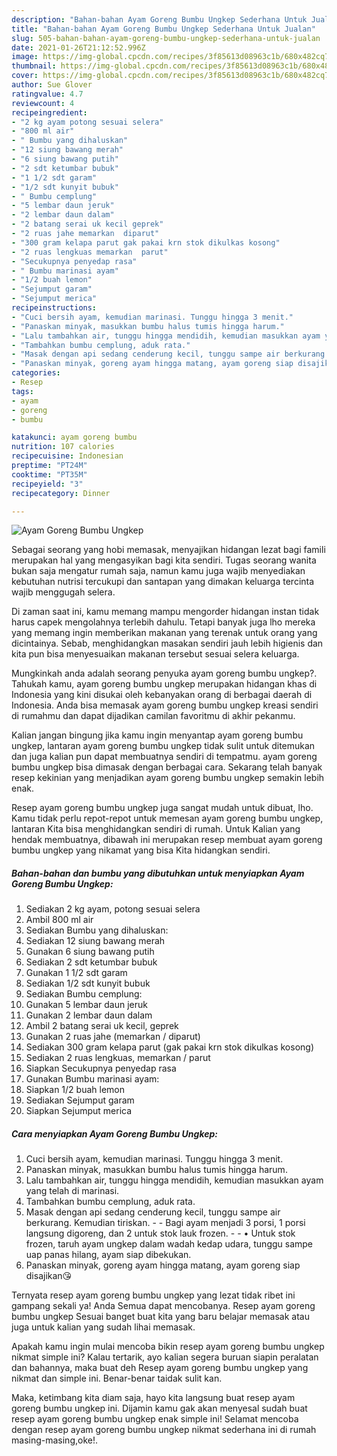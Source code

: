 ```yaml
---
description: "Bahan-bahan Ayam Goreng Bumbu Ungkep Sederhana Untuk Jualan"
title: "Bahan-bahan Ayam Goreng Bumbu Ungkep Sederhana Untuk Jualan"
slug: 505-bahan-bahan-ayam-goreng-bumbu-ungkep-sederhana-untuk-jualan
date: 2021-01-26T21:12:52.996Z
image: https://img-global.cpcdn.com/recipes/3f85613d08963c1b/680x482cq70/ayam-goreng-bumbu-ungkep-foto-resep-utama.jpg
thumbnail: https://img-global.cpcdn.com/recipes/3f85613d08963c1b/680x482cq70/ayam-goreng-bumbu-ungkep-foto-resep-utama.jpg
cover: https://img-global.cpcdn.com/recipes/3f85613d08963c1b/680x482cq70/ayam-goreng-bumbu-ungkep-foto-resep-utama.jpg
author: Sue Glover
ratingvalue: 4.7
reviewcount: 4
recipeingredient:
- "2 kg ayam potong sesuai selera"
- "800 ml air"
- " Bumbu yang dihaluskan"
- "12 siung bawang merah"
- "6 siung bawang putih"
- "2 sdt ketumbar bubuk"
- "1 1/2 sdt garam"
- "1/2 sdt kunyit bubuk"
- " Bumbu cemplung"
- "5 lembar daun jeruk"
- "2 lembar daun dalam"
- "2 batang serai uk kecil geprek"
- "2 ruas jahe memarkan  diparut"
- "300 gram kelapa parut gak pakai krn stok dikulkas kosong"
- "2 ruas lengkuas memarkan  parut"
- "Secukupnya penyedap rasa"
- " Bumbu marinasi ayam"
- "1/2 buah lemon"
- "Sejumput garam"
- "Sejumput merica"
recipeinstructions:
- "Cuci bersih ayam, kemudian marinasi. Tunggu hingga 3 menit."
- "Panaskan minyak, masukkan bumbu halus tumis hingga harum."
- "Lalu tambahkan air, tunggu hingga mendidih, kemudian masukkan ayam yang telah di marinasi."
- "Tambahkan bumbu cemplung, aduk rata."
- "Masak dengan api sedang cenderung kecil, tunggu sampe air berkurang. Kemudian tiriskan.  Bagi ayam menjadi 3 porsi, 1 porsi langsung digoreng, dan 2 untuk stok lauk frozen.  • Untuk stok frozen, taruh ayam ungkep dalam wadah kedap udara, tunggu sampe uap panas hilang, ayam siap dibekukan."
- "Panaskan minyak, goreng ayam hingga matang, ayam goreng siap disajikan😘"
categories:
- Resep
tags:
- ayam
- goreng
- bumbu

katakunci: ayam goreng bumbu 
nutrition: 107 calories
recipecuisine: Indonesian
preptime: "PT24M"
cooktime: "PT35M"
recipeyield: "3"
recipecategory: Dinner

---
```



![Ayam Goreng Bumbu Ungkep](https://img-global.cpcdn.com/recipes/3f85613d08963c1b/680x482cq70/ayam-goreng-bumbu-ungkep-foto-resep-utama.jpg)

Sebagai seorang yang hobi memasak, menyajikan hidangan lezat bagi famili merupakan hal yang mengasyikan bagi kita sendiri. Tugas seorang  wanita bukan saja mengatur rumah saja, namun kamu juga wajib menyediakan kebutuhan nutrisi tercukupi dan santapan yang dimakan keluarga tercinta wajib menggugah selera.

Di zaman  saat ini, kamu memang mampu mengorder hidangan instan tidak harus capek mengolahnya terlebih dahulu. Tetapi banyak juga lho mereka yang memang ingin memberikan makanan yang terenak untuk orang yang dicintainya. Sebab, menghidangkan masakan sendiri jauh lebih higienis dan kita pun bisa menyesuaikan makanan tersebut sesuai selera keluarga. 



Mungkinkah anda adalah seorang penyuka ayam goreng bumbu ungkep?. Tahukah kamu, ayam goreng bumbu ungkep merupakan hidangan khas di Indonesia yang kini disukai oleh kebanyakan orang di berbagai daerah di Indonesia. Anda bisa memasak ayam goreng bumbu ungkep kreasi sendiri di rumahmu dan dapat dijadikan camilan favoritmu di akhir pekanmu.

Kalian jangan bingung jika kamu ingin menyantap ayam goreng bumbu ungkep, lantaran ayam goreng bumbu ungkep tidak sulit untuk ditemukan dan juga kalian pun dapat membuatnya sendiri di tempatmu. ayam goreng bumbu ungkep bisa dimasak dengan berbagai cara. Sekarang telah banyak resep kekinian yang menjadikan ayam goreng bumbu ungkep semakin lebih enak.

Resep ayam goreng bumbu ungkep juga sangat mudah untuk dibuat, lho. Kamu tidak perlu repot-repot untuk memesan ayam goreng bumbu ungkep, lantaran Kita bisa menghidangkan sendiri di rumah. Untuk Kalian yang hendak membuatnya, dibawah ini merupakan resep membuat ayam goreng bumbu ungkep yang nikamat yang bisa Kita hidangkan sendiri.

<!--inarticleads1-->

##### Bahan-bahan dan bumbu yang dibutuhkan untuk menyiapkan Ayam Goreng Bumbu Ungkep:

1. Sediakan 2 kg ayam, potong sesuai selera
1. Ambil 800 ml air
1. Sediakan  Bumbu yang dihaluskan:
1. Sediakan 12 siung bawang merah
1. Gunakan 6 siung bawang putih
1. Sediakan 2 sdt ketumbar bubuk
1. Gunakan 1 1/2 sdt garam
1. Sediakan 1/2 sdt kunyit bubuk
1. Sediakan  Bumbu cemplung:
1. Gunakan 5 lembar daun jeruk
1. Gunakan 2 lembar daun dalam
1. Ambil 2 batang serai uk kecil, geprek
1. Gunakan 2 ruas jahe (memarkan / diparut)
1. Sediakan 300 gram kelapa parut (gak pakai krn stok dikulkas kosong)
1. Sediakan 2 ruas lengkuas, memarkan / parut
1. Siapkan Secukupnya penyedap rasa
1. Gunakan  Bumbu marinasi ayam:
1. Siapkan 1/2 buah lemon
1. Sediakan Sejumput garam
1. Siapkan Sejumput merica




<!--inarticleads2-->

##### Cara menyiapkan Ayam Goreng Bumbu Ungkep:

1. Cuci bersih ayam, kemudian marinasi. Tunggu hingga 3 menit.
1. Panaskan minyak, masukkan bumbu halus tumis hingga harum.
1. Lalu tambahkan air, tunggu hingga mendidih, kemudian masukkan ayam yang telah di marinasi.
1. Tambahkan bumbu cemplung, aduk rata.
1. Masak dengan api sedang cenderung kecil, tunggu sampe air berkurang. Kemudian tiriskan. -  - Bagi ayam menjadi 3 porsi, 1 porsi langsung digoreng, dan 2 untuk stok lauk frozen. -  - • Untuk stok frozen, taruh ayam ungkep dalam wadah kedap udara, tunggu sampe uap panas hilang, ayam siap dibekukan.
1. Panaskan minyak, goreng ayam hingga matang, ayam goreng siap disajikan😘




Ternyata resep ayam goreng bumbu ungkep yang lezat tidak ribet ini gampang sekali ya! Anda Semua dapat mencobanya. Resep ayam goreng bumbu ungkep Sesuai banget buat kita yang baru belajar memasak atau juga untuk kalian yang sudah lihai memasak.

Apakah kamu ingin mulai mencoba bikin resep ayam goreng bumbu ungkep nikmat simple ini? Kalau tertarik, ayo kalian segera buruan siapin peralatan dan bahannya, maka buat deh Resep ayam goreng bumbu ungkep yang nikmat dan simple ini. Benar-benar taidak sulit kan. 

Maka, ketimbang kita diam saja, hayo kita langsung buat resep ayam goreng bumbu ungkep ini. Dijamin kamu gak akan menyesal sudah buat resep ayam goreng bumbu ungkep enak simple ini! Selamat mencoba dengan resep ayam goreng bumbu ungkep nikmat sederhana ini di rumah masing-masing,oke!.

